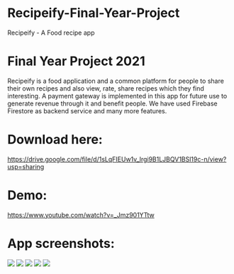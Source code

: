 # Recipeify-Final-Year-Project
Recipeify - A Food recipe app

# Final Year Project 2021
Recipeify is a food application and a common platform for people to share their own recipes and also view, rate, share recipes which they find interesting.
A payment gateway is implemented in this app for future use to generate revenue through it and benefit people.
We have used Firebase Firestore as backend service and many more features.

# Download here:
https://drive.google.com/file/d/1sLqFIEUw1v_lrgi9B1LJBQV1BSl19c-n/view?usp=sharing

# Demo:
https://www.youtube.com/watch?v=_Jmz901YTtw

# App screenshots:
![](Screenshots/login_1.jpeg)
![](Screenshots/login_2.jpeg)
![](Screenshots/home_page.jpeg)
![](Screenshots/recipe_display.jpeg)
![](Screenshots/recipe_upload.jpeg)
